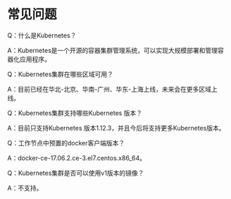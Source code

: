 
# 常见问题


Q：什么是Kubernetes？

A：Kubernetes是一个开源的容器集群管理系统，可以实现大规模部署和管理容器化应用程序。

Q：Kubernetes集群在哪些区域可用？

A：目前已经在华北-北京、华南-广州、华东-上海上线，未来会在更多区域上线。

Q：Kubernetes集群支持哪些Kubernetes 版本？

A：目前只支持Kubernetes 版本1.12.3，并且今后将支持更多Kubernetes版本。

Q：工作节点中预置的docker客户端版本？


A：docker-ce-17.06.2.ce-3.el7.centos.x86_64。

Q：Kubernetes集群是否可以使用v1版本的镜像？


A：不支持。
